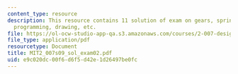 ```yaml
---
content_type: resource
description: This resource contains 11 solution of exam on gears, springs, sensors,
  programming, drawing, etc.
file: https://ol-ocw-studio-app-qa.s3.amazonaws.com/courses/2-007-design-and-manufacturing-i-spring-2009/e9c020dc00f6d6f5d42e1d26497be0fc_MIT2_007s09_sol_exam02.pdf
file_type: application/pdf
resourcetype: Document
title: MIT2_007s09_sol_exam02.pdf
uid: e9c020dc-00f6-d6f5-d42e-1d26497be0fc
---
```

